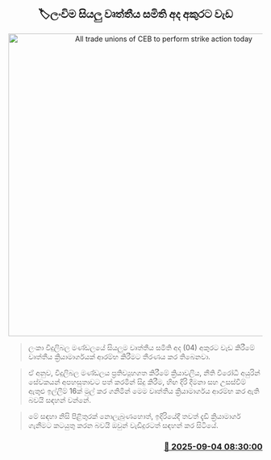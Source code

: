 <p align='center'><b><h2 align='center' title='All trade unions of CEB to perform strike action today'>🏷ලංවිම සියලු වෘත්තීය සමිති අද අකුරට වැඩ</h2></b></p>
<p align='center'><img src='https://helakuru.sgp1.cdn.digitaloceanspaces.com/esana/images/lib/ceb-office-archived.jpg' width='600' alt='All trade unions of CEB to perform strike action today'></p>

> ලංකා විදුලිබල මණ්ඩලයේ සියලුම වෘත්තීය සමිති අද (04) අකුරට වැඩ කිරීමේ වෘත්තීය ක්‍රියාමාර්ගයක් ආරම්භ කිරීමට තීරණය කර තිබෙනවා.

> ඒ අනුව, විදුලිබල මණ්ඩලය ප්‍රතිව්‍යූහගත කිරීමේ ක්‍රියාවලිය, නීති විරෝධී අයුරින් සේවකයන් අපහසුතාවට පත් කරමින් සිදු කිරීම, හිඟ දිරි දීමනා සහ උසස්වීම් ඇතුළු ඉල්ලීම් 16ක් මුල් කර ගනිමින් මෙම වෘත්තීය ක්‍රියාමාර්ගය ආරම්භ කර ඇති බවයි සඳහන් වන්නේ.

> මේ සඳහා නිසි පිළිතුරක් නොලැබුණහොත්, ඉදිරියේදී තවත් දැඩි ක්‍රියාමාර්ග ගැනීමට කටයුතු කරන බවයි ඔවුන් වැඩිදුරටත් සඳහන් කර සිටියේ.



<h3 align='right'><a href='https://www.helakuru.lk/esana/p/113332/'>📅 2025-09-04 08:30:00</a></h3>
